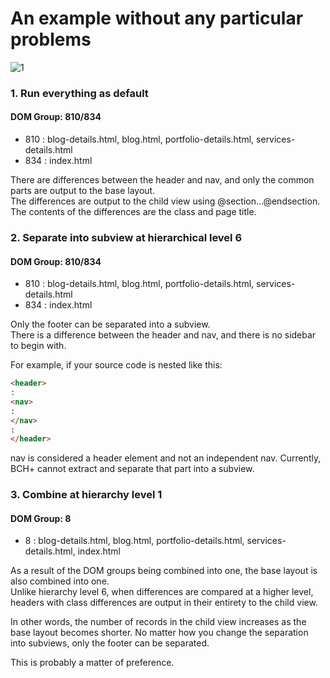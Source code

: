 # An example without any particular problems
![1](https://github.com/user-attachments/assets/64e6e08a-7e25-4a44-8056-9932593b7a40)
### 1. Run everything as default
#### DOM Group: 810/834
- 810 : blog-details.html, blog.html, portfolio-details.html, services-details.html
- 834 : index.html

There are differences between the header and nav, and only the common parts are output to the base layout.<br>
The differences are output to the child view using @section...@endsection. The contents of the differences are the class and page title.

### 2. Separate into subview at hierarchical level 6
#### DOM Group: 810/834
- 810 : blog-details.html, blog.html, portfolio-details.html, services-details.html
- 834 : index.html

Only the footer can be separated into a subview.<br>
There is a difference between the header and nav, and there is no sidebar to begin with.

For example, if your source code is nested like this:
```html
<header>
:
<nav>
:
</nav>
:
</header>
```
nav is considered a header element and not an independent nav. Currently, BCH+ cannot extract and separate that part into a subview.

### 3. Combine at hierarchy level 1
#### DOM Group: 8
- 8 : blog-details.html, blog.html, portfolio-details.html, services-details.html, index.html

As a result of the DOM groups being combined into one, the base layout is also combined into one.<br>
Unlike hierarchy level 6, when differences are compared at a higher level, headers with class differences are output in their entirety to the child view.

In other words, the number of records in the child view increases as the base layout becomes shorter. No matter how you change the separation into subviews, only the footer can be separated.<br>

This is probably a matter of preference.

